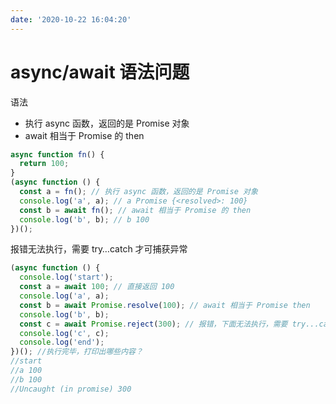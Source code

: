 ```yaml
---
date: '2020-10-22 16:04:20'
---
```


# async/await 语法问题

语法

- 执行 async 函数，返回的是 Promise 对象
- await 相当于 Promise 的 then

```js
async function fn() {
  return 100;
}
(async function () {
  const a = fn(); // 执行 async 函数，返回的是 Promise 对象
  console.log('a', a); // a Promise {<resolved>: 100}
  const b = await fn(); // await 相当于 Promise 的 then
  console.log('b', b); // b 100
})();
```

报错无法执行，需要 try…catch 才可捕获异常

```js
(async function () {
  console.log('start');
  const a = await 100; // 直接返回 100
  console.log('a', a);
  const b = await Promise.resolve(100); // await 相当于 Promise then
  console.log('b', b);
  const c = await Promise.reject(300); // 报错，下面无法执行，需要 try...catch
  console.log('c', c);
  console.log('end');
})(); //执行完毕，打印出哪些内容？
//start
//a 100
//b 100
//Uncaught (in promise) 300
```

